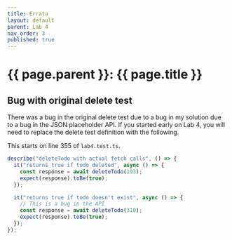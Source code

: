 ```yaml
---
title: Errata
layout: default
parent: Lab 4
nav_order: 3
published: true
---
```


# {{ page.parent }}: {{ page.title }}

## Bug with original delete test

There was a bug in the original delete test due to a bug in my solution due to a
bug in the JSON placeholder API. If you started early on Lab 4, you will need to
replace the delete test definition with the following.

This starts on line 355 of `lab4.test.ts`.

```typescript
describe("deleteTodo with actual fetch calls", () => {
  it("returns true if todo deleted", async () => {
    const response = await deleteTodo(193);
    expect(response).toBe(true);
  });

  it("returns true if todo doesn't exist", async () => {
    // This is a bug in the API
    const response = await deleteTodo(310);
    expect(response).toBe(true);
  });
});
```
